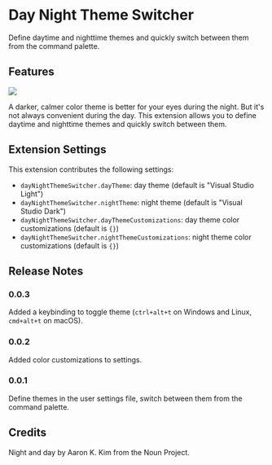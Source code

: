# Day Night Theme Switcher

Define daytime and nighttime themes and quickly switch between them from the command palette.

## Features

![](https://media.giphy.com/media/4Nk6EGaAnNeVi/giphy.gif)

A darker, calmer color theme is better for your eyes during the night. But it's not always convenient during the day. This extension allows you to define daytime and nighttime themes and quickly switch between them.

## Extension Settings

This extension contributes the following settings:

* `dayNightThemeSwitcher.dayTheme`: day theme (default is "Visual Studio Light")
* `dayNightThemeSwitcher.nightTheme`: night theme (default is "Visual Studio Dark")
* `dayNightThemeSwitcher.dayThemeCustomizations`: day theme color customizations (default is `{}`)
* `dayNightThemeSwitcher.nightThemeCustomizations`: night theme color customizations (default is `{}`)

## Release Notes

### 0.0.3

Added a keybinding to toggle theme (`ctrl+alt+t` on Windows and Linux, `cmd+alt+t` on macOS).

### 0.0.2

Added color customizations to settings.

### 0.0.1

Define themes in the user settings file, switch between them from the command palette.

## Credits

Night and day by Aaron K. Kim from the Noun Project.